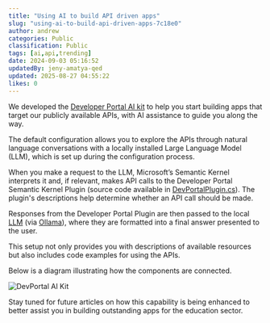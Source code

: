 ```yaml
---
title: "Using AI to build API driven apps"
slug: "using-ai-to-build-api-driven-apps-7c18e0"
author: andrew
categories: Public
classification: Public
tags: [ai,api,trending]
date: 2024-09-03 05:16:52 
updatedBy: jeny-amatya-qed
updated: 2025-08-27 04:55:22 
likes: 0
---
```


We developed the [Developer Portal AI kit](https://github.com/qed-developerportal/devportal-ai-kit) to help you start building apps that target our publicly available APIs, with AI assistance to guide you along the way.

The default configuration allows you to explore the APIs through natural language conversations with a locally installed Large Language Model (LLM), which is set up during the configuration process.

When you make a request to the LLM, Microsoft’s Semantic Kernel interprets it and, if relevant, makes API calls to the Developer Portal Semantic Kernel Plugin (source code available in [DevPortalPlugin.cs](https://github.com/QED-DeveloperPortal/DevPortal-AI-Kit/blob/main/Plugins/DevPortalPlugin.cs)). The plugin's descriptions help determine whether an API call should be made.

Responses from the Developer Portal Plugin are then passed to the local [LLM](https://llama.meta.com/) (via [Ollama](https://ollama.com)), where they are formatted into a final answer presented to the user.

This setup not only provides you with descriptions of available resources but also includes code examples for using the APIs.

Below is a diagram illustrating how the components are connected.

![DevPortal AI Kit](https://sadevportal3.blob.core.windows.net/root/post/devportal_ai_kit.png)

Stay tuned for future articles on how this capability is being enhanced to better assist you in building outstanding apps for the education sector.